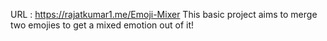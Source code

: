 URL : https://rajatkumar1.me/Emoji-Mixer
This basic project aims to merge two emojies to get a mixed emotion out of it!
